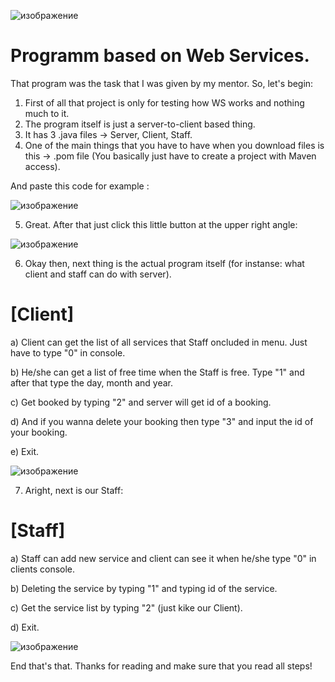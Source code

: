 ![изображение](https://i.imgur.com/SGXJqvj.png)
# Programm based on Web Services.

That program was the task that I was given by my mentor. So, let's begin: 

1. First of all that project is only for testing how WS works and nothing much to it.
2. The program itself is just a server-to-client based thing. 
3. It has 3 .java files -> Server, Client, Staff.
4. One of the main things that you have to have when you download files is this -> .pom file (You basically just have to create a project with Maven access).

And paste this code for example :

![изображение](https://user-images.githubusercontent.com/40484678/159457863-9b90a001-3bed-46aa-bdc7-1b2e1c319620.png)

5. Great. After that just click this little button at the upper right angle:

![изображение](https://user-images.githubusercontent.com/40484678/159458656-eeca1e9b-55e1-4552-a55b-6732d05ee858.png)

6. Okay then, next thing is the actual program itself (for instanse: what client and staff can do with server).

# [Client]
a) Client can get the list of all services that Staff oncluded in menu. Just have to type "0" in console. 

b) He/she can get a list of free time when the Staff is free. Type "1" and after that type the day, month and year.

c) Get booked by typing "2" and server will get id of a booking. 

d) And if you wanna delete your booking then type "3"  and input the id of your booking.

e) Exit.

![изображение](https://user-images.githubusercontent.com/40484678/159460458-d6f2a032-c556-4710-baf6-9d0d3a16af6b.png)

7. Aright, next is our Staff: 

# [Staff]

a) Staff can add new service and client can see it when he/she type "0" in clients console.

b) Deleting the service by typing "1" and typing id of the service.

c) Get the service list by typing "2" (just kike our Client).

d) Exit.




![изображение](https://user-images.githubusercontent.com/40484678/159463012-24bd2773-cac4-4e4a-9bdc-6041501a66f9.png)


End that's that. Thanks for reading and make sure that you read all steps!
